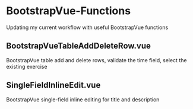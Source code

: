 # BootstrapVue-Functions
Updating my current workflow with useful BootstrapVue functions

## BootstrapVueTableAddDeleteRow.vue
BootstrapVue table add and delete rows, validate the time field, select the existing exercise

## SingleFieldInlineEdit.vue
BootstrapVue single-field inline editing for title and description
